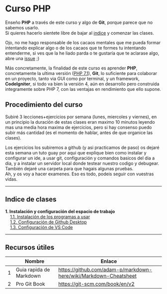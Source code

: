 # Curso PHP
Enseño **PHP** a través de este curso y algo de **Git**, porque parece que no sabemos usarlo.  
Si quieres hacerlo sientete libre de bajar al [indice](https://github.com/EduFdezSoy/curso-php/blob/master/README.md#indice-de-clases) y comenzar las clases.  

Ojo, no me hago responsable de los cacaos mentales que me pueda formar intentando explicar algo o de los cacaos que te formes tu intentando entenderme, si ves que la he liado parda o te gustaría que te aclarase algo, abre una [issue](https://github.com/EduFdezSoy/curso-php/issues) ;)  

Más concretamente, la finalidad de este curso es aprender **PHP**, concretamente la ultima versión ([PHP 7.1](http://php.net/)), **Git**, lo suficiente para colaborar en un proyecto, tanto via GUI como por terminal, y un framework, **CodeIgniter**, si todo va bien la versión 4, aún en desarrollo pero construida integramente sobre PHP 7, con las ventajas en rendimiento que ello supone.  

## Procedimiento del curso
Subiré 3 lecciones+ejercicios por semana (lunes, miercoles y viernes), en un principio la duración de estas clases eran maximo 10 minutos leyendo mas una media hora maxima de ejercicios, pero si hay consenso puedo subir más cantidad (es el momento de hablar, antes de que organice las clases).  
  
Los ejercicios los subiremos a github (y asi practicamos de paso) os dejaré esta semana un tuto guay por aqui que explique bien como instalar y configurar un ide, a usar git, configuración y comandos basicos del dia a dia, y a instalar un servidor local donde testear nuestro codigo y debugear.  
También dejaré una carpeta para que hagais algunas pruebas.  
Ah, y os voy a hacer examenes. Eso es todo, podeis seguir con vuestras vidas.  

---

## Indice de clases
**1. Instalación y configuración del espacio de trabajo**  
&nbsp;&nbsp;&nbsp;&nbsp;[1.1. Instalación de los programas a usar](https://github.com/EduFdezSoy/curso-php/blob/master/instalacion-ide.md#instalaci%C3%B3n-de-ide--git)  
&nbsp;&nbsp;&nbsp;&nbsp;[1.2. Configuración de Github Desktop](https://github.com/EduFdezSoy/curso-php/blob/master/configuracion-ghd.md)  
&nbsp;&nbsp;&nbsp;&nbsp;[1.3. Configuración de VS Code](https://github.com/EduFdezSoy/curso-php/blob/master/configuracion-ide.md)  

---

## Recursos útiles  
|     | Nombre                  | Enlace                                                             |
| :-: | ----------------------- | ------------------------------------------------------------------ |
|  1  | Guia rapida de Markdown | <https://github.com/adam-p/markdown-here/wiki/Markdown-Cheatsheet> |
|  2  | Pro Git Book            | <https://git-scm.com/book/en/v2>                                   |
